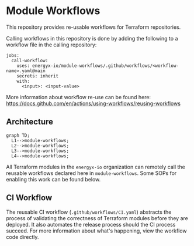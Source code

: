 # Module Workflows
This repository provides re-usable workflows for Terraform repositories.

Calling workflows in this repository is done by adding the following to a workflow file in the calling repository:
```
jobs:
  call-workflow:
    uses: energyx-io/module-workflows/.github/workflows/<workflow-name>.yaml@main
    secrets: inherit
    with:
      <input>: <input-value>
```

More information about workflow re-use can be found here: https://docs.github.com/en/actions/using-workflows/reusing-workflows

## Architecture
```mermaid
graph TD;
  L1-->module-workflows;
  L2-->module-workflows;
  L3-->module-workflows;
  L4-->module-workflows;
```

All Terraform modules in the `energyx-io` organization can remotely call the reusable workflows declared here in `module-workflows`. Some SOPs for enabling this work can be found below.


## CI Workflow
The reusable CI workflow (`.github/workflows/CI.yaml`) abstracts the process of validating the correctness of Terraform modules before they are deployed. It also automates the release process should the CI process succeed. For more information about what's happening, view the workflow code directly.
